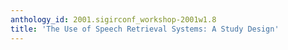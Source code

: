 ```yaml
---
anthology_id: 2001.sigirconf_workshop-2001w1.8
title: 'The Use of Speech Retrieval Systems: A Study Design'
---
```

